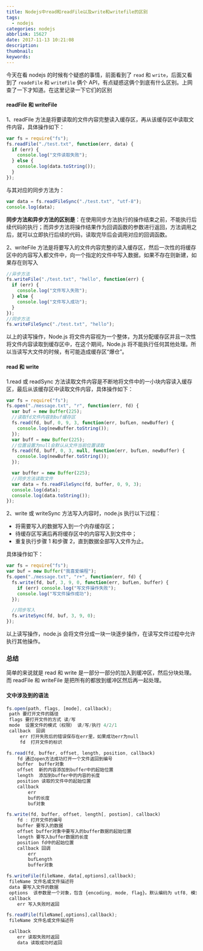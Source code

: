 ```yaml
---
title: Nodejs中read和readFile以及write和writefile的区别
tags:
  - nodejs
categories: nodejs
abbrlink: 15627
date: 2017-11-13 10:21:08
description:
thumbnail:
keywords:
---
```


今天在看 nodejs 的时候有个疑惑的事情，前面看到了 `read` 和 `write`，后面又看到了 `readeFile` 和 `writeFile` 俩个 API，有点疑惑这俩个到底有什么区别。上网查了一下才知道。在这里记录一下它们的区别

#### readFile 和 writeFile

1、readFile 方法是将要读取的文件内容完整读入缓存区，再从该缓存区中读取文件内容，具体操作如下：

```javascript
var fs = require("fs");
fs.readFile("./test.txt", function(err, data) {
  if (err) {
    console.log("文件读取失败");
  } else {
    console.log(data.toString());
  }
});
```

<!-- more -->

与其对应的同步方法为：

```javascript
var data = fs.readFileSync("./test.txt", "utf-8");
console.log(data);
```

**同步方法和异步方法的区别是**：在使用同步方法执行的操作结束之前，不能执行后续代码的执行；而异步方法将操作结果作为回调函数的参数进行返回，方法调用之后，就可以立即执行后续的代码，读取完毕后会调用对应的回调函数。

2、writeFile 方法是将要写入的文件内容完整的读入缓存区，然后一次性的将缓存区中的内容写入都文件中，向一个指定的文件中写入数据，如果不存在则新建，如果存在则写入

```javascript
//异步方法
fs.writeFile("./test.txt", "hello", function(err) {
  if (err) {
    console.log("文件写入失败");
  } else {
    console.log("文件写入成功");
  }
});
//同步方法
fs.writeFileSync("./test.txt", "hello");
```

以上的读写操作，Node.js 将文件内容视为一个整体，为其分配缓存区并且一次性将文件内容读取到缓存区中，在这个期间，Node.js 将不能执行任何其他处理。所以当读写大文件的时候，有可能造成缓存区“爆仓”。

#### read 和 write

1.read 或 readSync 方法读取文件内容是不断地将文件中的一小块内容读入缓存区，最后从该缓存区中读取文件内容，具体操作如下：

```javascript
var fs = require("fs");
fs.open("./message.txt", "r", function(err, fd) {
  var buf = new Buffer(225);
  //读取fd文件内容到buf缓存区
  fs.read(fd, buf, 0, 9, 3, function(err, bufLen, newBuffer) {
    console.log(newBuffer.toString());
  });
  var buff = new Buffer(225);
  //位置设置为null会默认从文件当前位置读取
  fs.read(fd, buff, 0, 3, null, function(err, bufLen, newBuffer) {
    console.log(newBuffer.toString());
  });

  var buffer = new Buffer(225);
  //同步方法读取文件
  var data = fs.readFileSync(fd, buffer, 0, 9, 3);
  console.log(data);
  console.log(data.toString());
});
```

2、write 或 writeSync 方法写入内容时，node.js 执行以下过程：

- 将需要写入的数据写入到一个内存缓存区；
- 待缓存区写满后再将缓存区中的内容写入到文件中；
- 重复执行步骤 1 和步骤 2，直到数据全部写入文件为止。

具体操作如下：

```javascript
var fs = require("fs");
var buf = new Buffer("我喜爱编程");
fs.open("./message.txt", "r+", function(err, fd) {
  fs.write(fd, buf, 3, 9, 0, function(err, bufLen, buffer) {
    if (err) console.log("写文件操作失败");
    console.log("写文件操作成功");
  });

  //同步写入
  fs.writeSync(fd, buf, 3, 9, 0);
});
```

以上读写操作，node.js 会将文件分成一块一块逐步操作，在读写文件过程中允许执行其他操作。

### 总结

简单的来说就是 read 和 write 是一部分一部分的加入到缓冲区，然后分块处理。而 readFile 和 writeFile 是把所有的都放到缓冲区然后再一起处理。

#### 文中涉及到的语法

```javascript
fs.open(path, flags, [mode], callback);
 path 要打开文件的路径
 flags 要打开文件的方式 读/写
 mode  设置文件的模式（权限） 读/写/执行 4/2/1
 callback  回调
     err 打开失败后的错误保存在err里，如果成功err为null
     fd  打开文件的标识
```

```javascript
fs.read(fd, buffer, offset, length, position, callback)
    fd 通过open方法成功打开一个文件返回到编号
    buffer  buffer对象
    offset  新的内容添加到buffer中的起始位置
    length  添加到buffer中的内容的长度
    position 读取的文件中的起始位置
    callback
        err
        buf的长度
        buf对象
```

```javascript
fs.write(fd, buffer, offset, length[, postion], callback)
    fd : 打开文件的编号
    buffer 要写入的数据
    offset buffer对象中要写入的buffer数据的起始位置
    length 要写入buffer数据的长度
    position fd中的起始位置
    callback 回调
        err
        bufLength
        buffer对象
```

```javascript
fs.writeFile(fileName, data[,options],callback);
 fileName 文件名或文件描述符
 data 要写入文件的数据
 options  该参数是一个对象，包含 {encoding, mode, flag}。默认编码为 utf8, 模式为 0666 ， flag 为 'w'
 callback
    err 写入失败时返回
```

```javascript
fs.readFile(fileName[,options],callback);
 fileName 文件名或文件描述符

 callback
    err 读取失败时返回
    data 读取成功时返回
```

